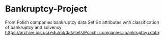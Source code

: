 # Bankruptcy-Project
From Polish companies bankruptcy data Set
64 attributes with classification of bankruptcy and solvency
https://archive.ics.uci.edu/ml/datasets/Polish+companies+bankruptcy+data
